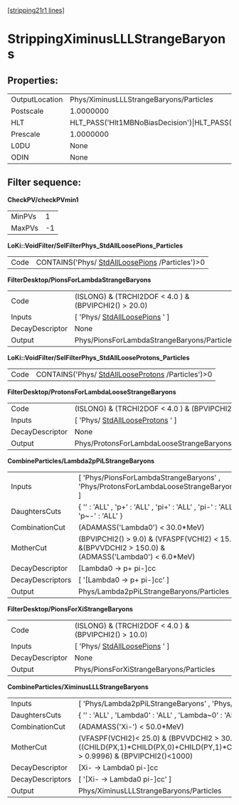 [[stripping21r1 lines]](./stripping21r1-ew)

# StrippingXiminusLLLStrangeBaryons

## Properties:

|                |                                                                                                                                                                                                                                    |
|----------------|------------------------------------------------------------------------------------------------------------------------------------------------------------------------------------------------------------------------------------|
| OutputLocation | Phys/XiminusLLLStrangeBaryons/Particles                                                                                                                                                                                            |
| Postscale      | 1.0000000                                                                                                                                                                                                                          |
| HLT            | HLT_PASS('Hlt1MBNoBiasDecision')\|HLT_PASS('Hlt1MBMicroBiasTStationDecision')\|HLT_PASS('Hlt1MBMicroBiasVeloDecision')\|HLT_PASS('Hlt1MBMicroBiasTStationRateLimitedDecision')\|HLT_PASS('Hlt1MBMicroBiasVeloRateLimitedDecision') |
| Prescale       | 1.0000000                                                                                                                                                                                                                          |
| L0DU           | None                                                                                                                                                                                                                               |
| ODIN           | None                                                                                                                                                                                                                               |

## Filter sequence:

**CheckPV/checkPVmin1**

|        |     |
|--------|-----|
| MinPVs | 1   |
| MaxPVs | -1  |

**LoKi::VoidFilter/SelFilterPhys_StdAllLoosePions_Particles**

|      |                                                                                      |
|------|--------------------------------------------------------------------------------------|
| Code | CONTAINS('Phys/ [StdAllLoosePions](./stripping21r1-stdallloosepions) /Particles')\>0 |

**FilterDesktop/PionsForLambdaStrangeBaryons**

|                 |                                                                     |
|-----------------|---------------------------------------------------------------------|
| Code            | (ISLONG) & (TRCHI2DOF \< 4.0 ) & (BPVIPCHI2() \> 20.0)              |
| Inputs          | [ 'Phys/ [StdAllLoosePions](./stripping21r1-stdallloosepions) ' ] |
| DecayDescriptor | None                                                                |
| Output          | Phys/PionsForLambdaStrangeBaryons/Particles                         |

**LoKi::VoidFilter/SelFilterPhys_StdAllLooseProtons_Particles**

|      |                                                                                          |
|------|------------------------------------------------------------------------------------------|
| Code | CONTAINS('Phys/ [StdAllLooseProtons](./stripping21r1-stdalllooseprotons) /Particles')\>0 |

**FilterDesktop/ProtonsForLambdaLooseStrangeBaryons**

|                 |                                                                         |
|-----------------|-------------------------------------------------------------------------|
| Code            | (ISLONG) & (TRCHI2DOF \< 4.0 ) & (BPVIPCHI2() \> 9.0)                   |
| Inputs          | [ 'Phys/ [StdAllLooseProtons](./stripping21r1-stdalllooseprotons) ' ] |
| DecayDescriptor | None                                                                    |
| Output          | Phys/ProtonsForLambdaLooseStrangeBaryons/Particles                      |

**CombineParticles/Lambda2pPiLStrangeBaryons**

|                  |                                                                                                        |
|------------------|--------------------------------------------------------------------------------------------------------|
| Inputs           | [ 'Phys/PionsForLambdaStrangeBaryons' , 'Phys/ProtonsForLambdaLooseStrangeBaryons' ]                 |
| DaughtersCuts    | { '' : 'ALL' , 'p+' : 'ALL' , 'pi+' : 'ALL' , 'pi-' : 'ALL' , 'p\~-' : 'ALL' }                         |
| CombinationCut   | (ADAMASS('Lambda0') \< 30.0\*MeV)                                                                      |
| MotherCut        | (BPVIPCHI2() \> 9.0) & (VFASPF(VCHI2) \< 15.0) &(BPVVDCHI2 \> 150.0) & (ADMASS('Lambda0') \< 6.0\*MeV) |
| DecayDescriptor  | [Lambda0 -\> p+ pi-]cc                                                                               |
| DecayDescriptors | [ '[Lambda0 -\> p+ pi-]cc' ]                                                                       |
| Output           | Phys/Lambda2pPiLStrangeBaryons/Particles                                                               |

**FilterDesktop/PionsForXiStrangeBaryons**

|                 |                                                                     |
|-----------------|---------------------------------------------------------------------|
| Code            | (ISLONG) & (TRCHI2DOF \< 4.0 ) & (BPVIPCHI2() \> 10.0)              |
| Inputs          | [ 'Phys/ [StdAllLoosePions](./stripping21r1-stdallloosepions) ' ] |
| DecayDescriptor | None                                                                |
| Output          | Phys/PionsForXiStrangeBaryons/Particles                             |

**CombineParticles/XiminusLLLStrangeBaryons**

|                  |                                                                                                                                                                                        |
|------------------|----------------------------------------------------------------------------------------------------------------------------------------------------------------------------------------|
| Inputs           | [ 'Phys/Lambda2pPiLStrangeBaryons' , 'Phys/PionsForXiStrangeBaryons' ]                                                                                                               |
| DaughtersCuts    | { '' : 'ALL' , 'Lambda0' : 'ALL' , 'Lambda\~0' : 'ALL' , 'pi+' : 'ALL' , 'pi-' : 'ALL' }                                                                                               |
| CombinationCut   | (ADAMASS('Xi-') \< 50.0\*MeV)                                                                                                                                                          |
| MotherCut        | (VFASPF(VCHI2)\< 25.0) & (BPVVDCHI2 \> 30.0) & ((CHILD(PX,1)\*CHILD(PX,0)+CHILD(PY,1)\*CHILD(PY,0)+CHILD(PZ,1)\*CHILD(PZ,0))/(CHILD(P,1)\*CHILD(P,0)) \> 0.9996) & (BPVIPCHI2()\<1000) |
| DecayDescriptor  | [Xi- -\> Lambda0 pi-]cc                                                                                                                                                              |
| DecayDescriptors | [ '[Xi- -\> Lambda0 pi-]cc' ]                                                                                                                                                      |
| Output           | Phys/XiminusLLLStrangeBaryons/Particles                                                                                                                                                |
